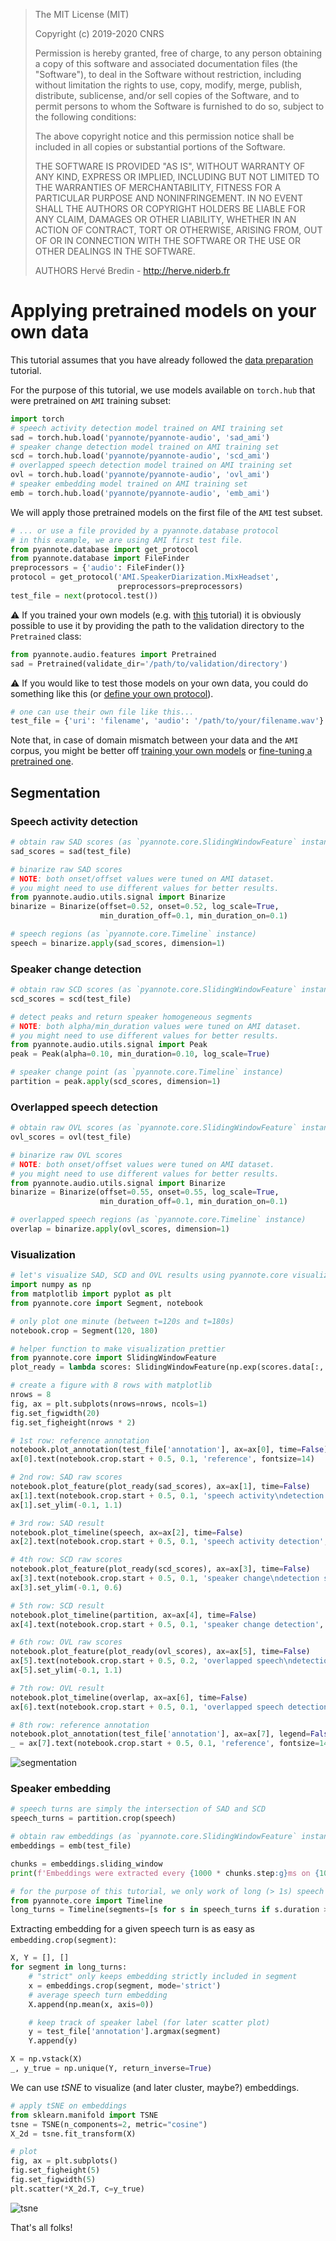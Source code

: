 > The MIT License (MIT)
>
> Copyright (c) 2019-2020 CNRS
>
> Permission is hereby granted, free of charge, to any person obtaining a copy
> of this software and associated documentation files (the "Software"), to deal
> in the Software without restriction, including without limitation the rights
> to use, copy, modify, merge, publish, distribute, sublicense, and/or sell
> copies of the Software, and to permit persons to whom the Software is
> furnished to do so, subject to the following conditions:
>
> The above copyright notice and this permission notice shall be included in all
> copies or substantial portions of the Software.
>
> THE SOFTWARE IS PROVIDED "AS IS", WITHOUT WARRANTY OF ANY KIND, EXPRESS OR
> IMPLIED, INCLUDING BUT NOT LIMITED TO THE WARRANTIES OF MERCHANTABILITY,
> FITNESS FOR A PARTICULAR PURPOSE AND NONINFRINGEMENT. IN NO EVENT SHALL THE
> AUTHORS OR COPYRIGHT HOLDERS BE LIABLE FOR ANY CLAIM, DAMAGES OR OTHER
> LIABILITY, WHETHER IN AN ACTION OF CONTRACT, TORT OR OTHERWISE, ARISING FROM,
> OUT OF OR IN CONNECTION WITH THE SOFTWARE OR THE USE OR OTHER DEALINGS IN THE
> SOFTWARE.
>
> AUTHORS
> Hervé Bredin - http://herve.niderb.fr

# Applying pretrained models on your own data

This tutorial assumes that you have already followed the [data preparation](../../data_preparation) tutorial.

For the purpose of this tutorial, we use models available on `torch.hub` that were pretrained on `AMI` training subset:

```python
import torch
# speech activity detection model trained on AMI training set
sad = torch.hub.load('pyannote/pyannote-audio', 'sad_ami')
# speaker change detection model trained on AMI training set
scd = torch.hub.load('pyannote/pyannote-audio', 'scd_ami')
# overlapped speech detection model trained on AMI training set
ovl = torch.hub.load('pyannote/pyannote-audio', 'ovl_ami')
# speaker embedding model trained on AMI training set
emb = torch.hub.load('pyannote/pyannote-audio', 'emb_ami')
```

We will apply those pretrained models on the first file of the `AMI` test subset.

```python
# ... or use a file provided by a pyannote.database protocol
# in this example, we are using AMI first test file.
from pyannote.database import get_protocol
from pyannote.database import FileFinder
preprocessors = {'audio': FileFinder()}
protocol = get_protocol('AMI.SpeakerDiarization.MixHeadset',
                        preprocessors=preprocessors)
test_file = next(protocol.test())
```

:warning: If you trained your own models (e.g. with [this](../../models/speech_activity_detection) tutorial) it is obviously possible to use it by providing the path to the validation directory to the `Pretrained` class:

```python
from pyannote.audio.features import Pretrained
sad = Pretrained(validate_dir='/path/to/validation/directory')
```

:warning: If you would like to test those models on your own data, you could do something like this (or [define your own protocol](../../data_preparation)). 


```python
# one can use their own file like this...
test_file = {'uri': 'filename', 'audio': '/path/to/your/filename.wav'}
```

Note that, in case of domain mismatch between your data and the `AMI` corpus, you might be better off [training your own models](../../models/speech_activity_detection) or [fine-tuning a pretrained one](../../finetune).

## Segmentation

### Speech activity detection

```python
# obtain raw SAD scores (as `pyannote.core.SlidingWindowFeature` instance)
sad_scores = sad(test_file)

# binarize raw SAD scores
# NOTE: both onset/offset values were tuned on AMI dataset.
# you might need to use different values for better results.
from pyannote.audio.utils.signal import Binarize
binarize = Binarize(offset=0.52, onset=0.52, log_scale=True, 
                    min_duration_off=0.1, min_duration_on=0.1)

# speech regions (as `pyannote.core.Timeline` instance)
speech = binarize.apply(sad_scores, dimension=1)
```

### Speaker change detection

```python
# obtain raw SCD scores (as `pyannote.core.SlidingWindowFeature` instance)
scd_scores = scd(test_file)

# detect peaks and return speaker homogeneous segments 
# NOTE: both alpha/min_duration values were tuned on AMI dataset.
# you might need to use different values for better results.
from pyannote.audio.utils.signal import Peak
peak = Peak(alpha=0.10, min_duration=0.10, log_scale=True)

# speaker change point (as `pyannote.core.Timeline` instance)
partition = peak.apply(scd_scores, dimension=1)
```

### Overlapped speech detection

```python
# obtain raw OVL scores (as `pyannote.core.SlidingWindowFeature` instance)
ovl_scores = ovl(test_file)

# binarize raw OVL scores
# NOTE: both onset/offset values were tuned on AMI dataset.
# you might need to use different values for better results.
from pyannote.audio.utils.signal import Binarize
binarize = Binarize(offset=0.55, onset=0.55, log_scale=True, 
                    min_duration_off=0.1, min_duration_on=0.1)

# overlapped speech regions (as `pyannote.core.Timeline` instance)
overlap = binarize.apply(ovl_scores, dimension=1)
```

### Visualization

```python
# let's visualize SAD, SCD and OVL results using pyannote.core visualization API
import numpy as np
from matplotlib import pyplot as plt
from pyannote.core import Segment, notebook

# only plot one minute (between t=120s and t=180s)
notebook.crop = Segment(120, 180)

# helper function to make visualization prettier
from pyannote.core import SlidingWindowFeature
plot_ready = lambda scores: SlidingWindowFeature(np.exp(scores.data[:, 1:]), scores.sliding_window)

# create a figure with 8 rows with matplotlib
nrows = 8
fig, ax = plt.subplots(nrows=nrows, ncols=1)
fig.set_figwidth(20)
fig.set_figheight(nrows * 2)

# 1st row: reference annotation
notebook.plot_annotation(test_file['annotation'], ax=ax[0], time=False)
ax[0].text(notebook.crop.start + 0.5, 0.1, 'reference', fontsize=14)

# 2nd row: SAD raw scores
notebook.plot_feature(plot_ready(sad_scores), ax=ax[1], time=False)
ax[1].text(notebook.crop.start + 0.5, 0.1, 'speech activity\ndetection scores', fontsize=14)
ax[1].set_ylim(-0.1, 1.1)

# 3rd row: SAD result
notebook.plot_timeline(speech, ax=ax[2], time=False)
ax[2].text(notebook.crop.start + 0.5, 0.1, 'speech activity detection', fontsize=14)

# 4th row: SCD raw scores
notebook.plot_feature(plot_ready(scd_scores), ax=ax[3], time=False)
ax[3].text(notebook.crop.start + 0.5, 0.1, 'speaker change\ndetection scores', fontsize=14)
ax[3].set_ylim(-0.1, 0.6)

# 5th row: SCD result
notebook.plot_timeline(partition, ax=ax[4], time=False)
ax[4].text(notebook.crop.start + 0.5, 0.1, 'speaker change detection', fontsize=14)

# 6th row: OVL raw scores
notebook.plot_feature(plot_ready(ovl_scores), ax=ax[5], time=False)
ax[5].text(notebook.crop.start + 0.5, 0.2, 'overlapped speech\ndetection scores', fontsize=14)
ax[5].set_ylim(-0.1, 1.1)

# 7th row: OVL result
notebook.plot_timeline(overlap, ax=ax[6], time=False)
ax[6].text(notebook.crop.start + 0.5, 0.1, 'overlapped speech detection', fontsize=14)

# 8th row: reference annotation
notebook.plot_annotation(test_file['annotation'], ax=ax[7], legend=False)
_ = ax[7].text(notebook.crop.start + 0.5, 0.1, 'reference', fontsize=14)
```

![segmentation](segmentation.png)

### Speaker embedding

```python
# speech turns are simply the intersection of SAD and SCD
speech_turns = partition.crop(speech)
```

```python
# obtain raw embeddings (as `pyannote.core.SlidingWindowFeature` instance)
embeddings = emb(test_file)

chunks = embeddings.sliding_window
print(f'Embeddings were extracted every {1000 * chunks.step:g}ms on {1000 * chunks.duration:g}ms-long windows.')
```

```python
# for the purpose of this tutorial, we only work of long (> 1s) speech turns
from pyannote.core import Timeline
long_turns = Timeline(segments=[s for s in speech_turns if s.duration > 2.])
```

Extracting embedding for a given speech turn is as easy as `embedding.crop(segment)`:

```python
X, Y = [], []
for segment in long_turns:
    # "strict" only keeps embedding strictly included in segment
    x = embeddings.crop(segment, mode='strict')
    # average speech turn embedding
    X.append(np.mean(x, axis=0))

    # keep track of speaker label (for later scatter plot)
    y = test_file['annotation'].argmax(segment)
    Y.append(y)

X = np.vstack(X)
_, y_true = np.unique(Y, return_inverse=True)
```

We can use *tSNE* to visualize (and later cluster, maybe?) embeddings.

```python
# apply tSNE on embeddings
from sklearn.manifold import TSNE
tsne = TSNE(n_components=2, metric="cosine")
X_2d = tsne.fit_transform(X)

# plot 
fig, ax = plt.subplots()
fig.set_figheight(5)
fig.set_figwidth(5)
plt.scatter(*X_2d.T, c=y_true)
```

![tsne](tsne.png)

That's all folks!
